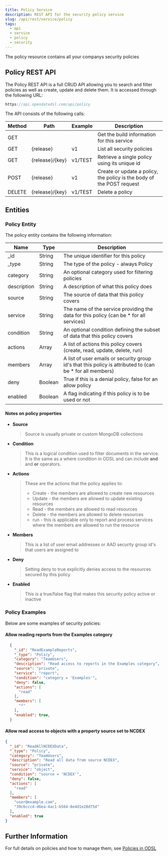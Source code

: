```yaml
---
title: Policy Service
description: REST API for the security policy service
slug: /api/rest/service/policy
tags:
  - api
  - service
  - policy
  - security
---
```

The policy resource contains all your companys security policies

## Policy REST API

The Policy REST API is a full CRUD API allowing you to search and filter policies as well as create, update and delete them. It is accessed through the following URL:

```js
https://api.opendatadsl.com/api/policy
```

The API consists of the following calls:

|**Method**|**Path**|**Example**|**Description**|
|-|-|-|-|
|GET|||Get the build information for this service|
|GET|\{release\}|v1|List all security policies|
|GET|\{release\}/\{key\}|v1/TEST|Retrieve a single policy using its unique id|
|POST|\{release\}|v1|Create or update a policy, the policy is the body of the POST request|
|DELETE|\{release\}/\{key\}|v1/TEST|Delete a policy|

## Entities

### Policy Entity

The policy entity contains the following information:

|**Name**|**Type**|**Description**|
|-|-|-|
|_id|String|The unique identifier for this policy|
|_type|String|The type of the policy - always Policy|
|category|String|An optional category used for filtering policies|
|description|String|A description of what this policy does|
|source|String|The source of data that this policy covers|
|service|String|The name of the service providing the data for this policy (can be * for all services)|
|condition|String|An optional condition defining the subset of data that this policy covers|
|actions|Array|A list of actions this policy covers (create, read, update, delete, run)|
|members|Array|A list of user emails or security group id's that this policy is attributed to (can be * for all members)|
|deny|Boolean|True if this is a denial policy, false for an allow policy|
|enabled|Boolean|A flag indicating if this policy is to be used or not|

#### Notes on policy properties

* **Source**
  > Source is usually private or custom MongoDB collections
* **Condition**
  > This is a logical condition used to filter documents in the service.
  > It is the same as a where condition in ODSL and can include **and** and **or** operators.
* **Actions**
  > These are the actions that the policy applies to:
  > * Create - the members are allowed to create new resources
  > * Update - the members are allowed to update existing resources
  > * Read - the members are allowed to read resources
  > * Delete - the members are allowed to delete resources
  > * run - this is applicable only to report and process services where the members are allowed to run the resource
* **Members**
  > This is a list of user email addresses or AAD security group id's that users are assigned to
* **Deny**
  > Setting deny to true explicitly denies access to the resources secured by this policy
* **Enabled**
  > This is a true/false flag that makes this security policy active or inactive

### Policy Examples
Below are some examples of security policies:

#### Allow reading reports from the Examples category

```json
  {
    "_id": "ReadExampleReports",
    "_type": "Policy",
    "category": "TeamUsers",
    "description": "Read access to reports in the Examples category",
    "source": "private",
    "service": "report",
    "condition": "category = 'Examples'",
    "deny": false,
    "actions": [
      "read"
    ],
    "members": [
      "*"
    ],
    "enabled": true,
  }
```

#### Allow read access to objects with a property source set to NCDEX

```json
{
  "_id": "ReadAllNCDEXData",
  "_type": "Policy",
  "category": "TeamUsers",
  "description": "Read all data from source NCDEX",
  "source": "private",
  "service": "object",
  "condition": "source = 'NCDEX'",
  "deny": false,
  "actions": [
    "read"
  ],
  "members": [
    "user@example.com",
    "39c6cccd-d6ea-4ac1-b564-8e4d1e28d75d"
  ],
  "enabled": true
}
```

## Further Information

For full details on policies and how to manage them, see [Policies in ODSL](/docs/odsl/variable/policy)
